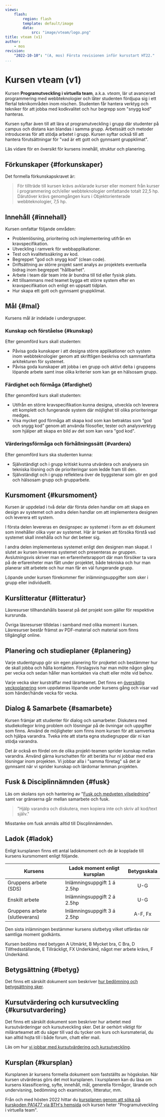 ```yaml
---
views:
    flash:
        region: flash
        template: default/image
        data:
            src: "image/vteam/logo.png"
title: vteam (v1)
author:
    - mos
revision:
    "2022-10-10": "(A, mos) Första revisionen inför kursstart HT22."
...
```

Kursen vteam (v1)
==================================

Kursen **Programutveckling i virtuella team**, a.k.a. *vteam*,  lär ut avancerad programmering med webbteknologier och låter studenten fördjupa sig i ett flertal teknikområden inom nischen. Studenten får hantera verktyg och tekniker för att jobba med kodkvalitet och hur begrepp som "snygg kod" hanteras.



<!--more-->

Kursen syftar även till att lära ut programutveckling i grupp där studenter på campus och distans kan blandas i samma grupp. Arbetssätt och metoder introduceras för att stödja arbetet i grupp. Kursen syftar också till att hantera förutsättningar för "vad är ett gott och gynnsamt gruppklimat".

Läs vidare för en översikt för kursens innehåll, struktur och planering.



<!--
Kursintro {#pres}
------------------------

Här är en video som "pratar" dig igenom kursens upplägg och delar av innehållet i detta dokumentet.

[YOUTUBE src="K7F5IVgK1bg" width=700 caption="Kursintroduktion till kursen webtec med Mikael."]
-->



Förkunskaper {#forkunskaper}
------------------------

Det formella förkunskapskravet är:

> För tillträde till kursen krävs avklarade kurser eller moment från kurser i programmering och/eller webbteknologier omfattande totalt 22,5 hp. Därutöver krävs genomgången kurs i Objektorienterade webbteknologier, 7,5 hp.



Innehåll {#innehall}
------------------------

Kursen omfattar följande områden:

* Problemlösning, prioritering och implementering utifrån en kravspecifikation.
* Utveckling i ramverk för webbapplikationer.
* Test och kvalitetssäkring av kod.
* Begreppet "god och snygg kod" (clean code).
* Driftsättning av större projekt samt analys av projektets eventuella bidrag inom begreppet "hållbarhet".
* Arbete i team där team inte är bundna till tid eller fysisk plats.
* Att tillsammans med teamet bygga ett större system efter en kravspecifikation och enligt en uppsatt tidplan.
* Hur skapa ett gott och gynnsamt gruppklimat.



Mål {#mal}
------------------------

Kursens mål är indelade i undergrupper.



### Kunskap och förståelse {#kunskap}

Efter genomförd kurs skall studenten:

* Påvisa goda kunskaper i att designa större applikationer och system inom webbteknologier genom att skriftligen beskriva och sammanfatta arkitekturen för systemet.
* Påvisa goda kunskaper att jobba i en grupp och aktivt delta i gruppens löpande arbete samt inse olika kriterier som kan ge en hälsosam grupp.



### Färdighet och förmåga {#fardighet}

Efter genomförd kurs skall studenten:

* Utifrån en större kravspecifikation kunna designa, utveckla och leverera ett komplett och fungerande system där möjlighet till olika prioriteringar medges.
* Visa mycket god förmåga att skapa kod som kan betraktas som ”god och snygg kod” genom att använda filosofier, tester och analysverktyg som hjälper att skapa en bild av det som kan vara "god kod".



### Värderingsförmåga och förhållningssätt {#vardera}

Efter genomförd kurs ska studenten kunna:

* Självständigt och i grupp kritiskt kunna utvärdera och analysera sin tekniska lösning och de
prioriteringar som ledde fram till den.
* Självständigt och i grupp reflektera över de byggstenar som gör en god och hälsosam grupp och
grupparbete.



Kursmoment {#kursmoment}
------------------------

Kursen är uppdelad i två delar där första delen handlar om att skapa en design av systemet och andra delen handlar om att implementera designen och leverera ett system.

I första delen levereras en designspec av systemet i form av ett dokument som innehåller olika vyer av systemet. Här är tanken att försöka förstå vad systemet skall innehålla och hur det beteer sig.

I andra delen implementeras systemet enligt den designen man skapat. I slutet av kursen levereras systemet och presenteras av gruppen. Avslutningsvis skriver man en erfarenhetsrapport där man försöker ta vara på de erfarenheter man fått under projektet, både tekniska och hur man planerar sitt arbetete och hur man får en väl fungerande grupp.

Löpande under kursen förekommer fler inlämningsuppgifter som sker i grupp eller individuellt.



Kurslitteratur {#litteratur}
----------------------------

Läsresurser tillhandahålls baserat på det projekt som gäller för respektive kursrunda.

Övriga läsresurser tilldelas i samband med olika moment i kursen. Läsresurser består främst av PDF-material och material som finns tillgängligt online.



Planering och studieplaner {#planering}
---------------------------------------------

Varje studentgrupp gör sin egen planering för projketet och bestämmer hur de skall jobba och hålla kontakten. Förslagsvis har man möte någon gång per vecka och sedan håller man kontakten via chatt eller möte vid behov.

Varje vecka sker kursträffar med lärarteamet. Det finns en [översiktlig veckoplanering](./veckoplanering) som uppdateras löpande under kursens gång och visar vad som händer/hände vecka för vecka.



<!--
Läromaterial och resurser {#laromaterial}
----------------------------------------

Här kan du se en översikt av hur kurstillfället har valt att strukturera läromaterialet och vilka resurser och verktyg som används i undervisningen.

Här finner du även länkar till aktuella video streams och spellistor samt chatter och forum för handledning.

* [Läromaterial ht22, lp1](./laromaterial-ht22lp1)



Lärarteam och intressenter {#team}
----------------------------------------

Här kan du hitta detaljer om ett kurstillfälle och se lärarteamet som utför kurstillfället, deras roller och kontaktuppgifter tillsammans med de som "äger" kursen och kurstillfället och vilka studentgrupper som läser kursen samt övriga intressenter till kurstillfället.

* [Lärarteam och intressenter ht22, lp1](./team-ht22lp1)
-->



Dialog & Samarbete {#samarbete}
---------------------------------

Kursen främjar att studenter för dialog och samarbeter. Diskutera med studiekollegor kring problem och lösningar på de övningar och uppgifter som finns. Använd de möjligheter som finns inom kursen för att samverka och hjälpa varandra. Tveka inte att starta egna studiegrupper där ni kan stödja varandra.

Det är också en fördel om de olika projekt-teamen sprider kunskap mellan varandra. Använd gärna kurschatten för att berätta hur ni jobbar med era lösningar inom projekten. Vi jobbar alla i "samma företag" så det är gynnsamt när vi sprider kunskap och lärdomar lemman projekten.



Fusk & Disciplinnämnden {#fusk}
---------------------------------

Läs om skolans syn och hantering av "[Fusk och medveten vilseledning](kurser/faq/fusk-och-disciplinarende)" samt var gränserna går mellan samarbete och fusk.

> "Hjälp varandra och diskutera, men kopiera inte och skriv all kod/text själv."

Misstanke om fusk anmäls alltid till Discplinnämnden.



Ladok {#ladok}
------------------------

Enligt kursplanen finns ett antal ladokmoment och de är kopplade till kursens kursmoment enligt följande.

| Kursens                        | Ladok moment enligt kursplan  | Betygsskala |
|--------------------------------|-------------------------------|:-----------:|
| Gruppens arbete (SDS)          | Inlämningsuppgift 1 á 2.5hp   | U-G         |
| Enskilt arbete                 | Inlämningsuppgift 2 á 2.5hp   | U-G         |
| Gruppens arbete (slutleverans) | Inlämningsuppgift 3 á 2.5hp   | A-F, Fx     |

Den sista inlämningen bestämmer kursens slutbetyg vilket utfärdas när samtliga moment godkänts.

Kursen bedöms med betygen A Utmärkt, B Mycket bra, C Bra, D Tillfredsställande, E Tillräckligt, FX Underkänd, något mer arbete krävs, F Underkänd.



Betygsättning {#betyg}
------------------------

Det finns ett särskilt dokument som beskriver [hur bedömning och betygsättning sker](./bedomning-och-betygsattning).



Kursutvärdering och kursutveckling {#kursutvardering}
-----------------------------------------------------

Det finns ett särskilt dokument som beskriver hur arbetet med kursutvärderingar och kursutveckling sker. Det är oerhört viktigt för milärarteamet att du säger till vad du tycker om kurs och kursmaterial, du kan alltid hojta till i både forum, chatt eller mail.

Läs om hur [vi jobbar med kursutvärdering och kursutveckling](kurser/faq/kursutvardering-och-kursutveckling).



Kursplan {#kursplan}
-----------------------------------------------------

Kursplanen är kursens formella dokument som fastställts av högskolan. När kursen utvärderas görs det mot kursplanen. I kursplanen kan du läsa om kursens klassificering, syfte, innehåll, mål, generella förmågor, lärande och undervisning, bedömning och examination, litteratur, mm.

Från och med hösten 2022 hittar du [kursplanen genom att söka på kurskoden PA1477 via BTH's hemsida](http://edu.bth.se/utbildning/utb_kursplaner.asp?KKurskod=PA1477) och kursen heter "Programutveckling i virtuella team".

<!--
Ny kurskod från 2023 el 2024 -> DV1676
-->


<!--
Versioner av kursen {#versioner}
-----------------------------------------------------

Om du påbörjat den äldre version av kursen så skall du också slutföra denna versionen av kursen (eller göra om den nya kursen från start). Alternativt rådgör du med den som är kursansvarig.

För tillfället från och med höstterminen 2022 så [finns kursmaterialet till webtec (v2) här](kurser/webtec-v2).

För tillfället under höstterminen 2021 så [finns kursmaterialet till webtec (v1) här](kurser/webtec-v1).

Tidigare kursomgångar gick kursen under smeknamnet htmlphp.

För tillfällen under höstterminen 2020 så [finns kursmaterialet till htmlphp (v4) här](kurser/htmlphp-v4).

För tillfällen från höstterminen 2018 till och med höstterminen 2019 så [finns kursmaterialet till htmlphp (v3) här](kurser/htmlphp-v3).

För tillfällen från höstterminen 2015 till och med höstterminen 2017 så [finns kursmaterialet till htmlphp (v2) här](kurser/htmlphp-v2).

För tillfällen fram till och med vårterminen 2015, så [finns kursmaterialet till den kursen i htmlphp (v1)](kurser/arkiv/htmlphp-v1).
-->
